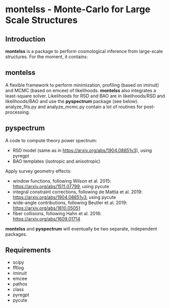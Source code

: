montelss - Monte-Carlo for Large Scale Structures
=================================================

Introduction
------------

**montelss** is a package to perform cosmological inference from large-scale structures.
For the moment, it contains:

montelss
--------

A flexible framework to perform minimization, profiling (based on iminuit) and MCMC (based on emcee) of likelihoods.
**montelss** also integrates a least-square solver.
Likelihoods for RSD and BAO are in likelihoods/RSD and likelihoods/BAO and use the **pyspectrum** package (see below).
analyze_fits.py and analyze_mcmc.py contain a lot of routines for post-processing.

pyspectrum
----------

A code to compute theory power spectrum:
- RSD model (same as in https://arxiv.org/abs/1904.08851v3), using pyregpt
- BAO templates (isotropic and anisotropic)

Apply survey geometry effects:
- window functions, following Wilson et al. 2015: https://arxiv.org/abs/1511.07799, using pycute
- integral constraint corrections, following de Mattia et al. 2019: https://arxiv.org/abs/1904.08851v3, using pycute
- wide-angle contributions, following Beutler et al. 2019: https://arxiv.org/abs/1810.05051
- fiber collisions, following Hahn et al. 2016: https://arxiv.org/abs/1609.01714

**montelss** and **pyspectrum** will eventually be two separate, independent packages.

Requirements
------------

- scipy
- fftlog
- iminuit
- emcee
- pathos
- class
- pyregpt
- pycute
